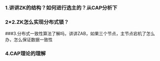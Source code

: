 ### 1.讲讲ZK的结构？如何进行选主的？从CAP分析下

### 2*2.ZK怎么实现分布式锁？

###3.分布式一致性算法了解吗，讲讲ZAB，如果三个节点，主节点宕机了怎么办，怎么保证数据一致性

### 4.CAP理论的理解

